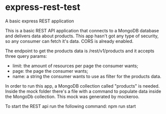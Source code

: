 # express-rest-test
A basic express REST application

This is a basic REST API application that connects to a MongoDB database and delivers data about products.
This app hasn't got any type of security, so any consumer can fetch it's data. CORS is already enabled.

The endpoint to get the products data is /rest/v1/products and it accepts three query params:
<ul>
  <li>limit: the amount of resources per page the consumer wants;</li>
  <li>page: the page the consumer wants;</li>
  <li>name: a string the consumer wants to use as filter for the products data.</li>
</ul>

In order to run this app, a MongoDB collection called "products" is needed. Inside the mock folder there's
a file with a command to populate data inside the MongoDb collection. This mock was generated by mockeroo.

To start the REST api run the following command:
npm run start
